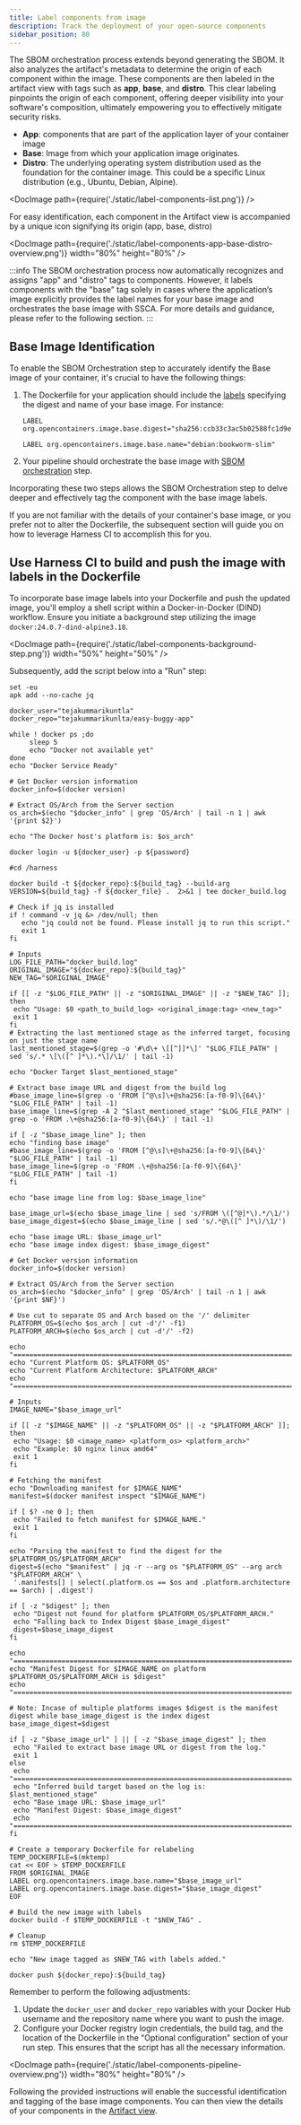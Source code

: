 ```yaml
---
title: Label components from image
description: Track the deployment of your open-source components
sidebar_position: 80
---
```


The SBOM orchestration process extends beyond generating the SBOM. It also analyzes the artifact's metadata to determine the origin of each component within the image. These components are then labeled in the artifact view with tags such as **app**, **base**, and **distro**. This clear labeling pinpoints the origin of each component, offering deeper visibility into your software's composition, ultimately empowering you to effectively mitigate security risks.

* **App**: components that are part of the application layer of your container image
* **Base**: Image from which your application image originates.
* **Distro**: The underlying operating system distribution used as the foundation for the container image. This could be a specific Linux distribution (e.g., Ubuntu, Debian, Alpine).

<DocImage path={require('./static/label-components-list.png')} />

For easy identification, each component in the Artifact view is accompanied by a unique icon signifying its origin (app, base, distro)

<DocImage path={require('./static/label-components-app-base-distro-overview.png')} width="80%" height="80%" />

:::info
The SBOM orchestration process now automatically recognizes and assigns "app" and "distro" tags to components. However, it labels components with the "base" tag solely in cases where the application’s image explicitly provides the label names for your base image and orchestrates the base image with SSCA. For more details and guidance, please refer to the following section.
:::



<!-- ![alt_text](images/image2.png "image_tooltip") -->



## Base Image Identification

To enable the SBOM Orchestration step to accurately identify the Base image of your container, it's crucial to have the following things:




1. The Dockerfile for your application should include the [labels](https://github.com/opencontainers/image-spec/blob/main/annotations.md) specifying the digest and name of your base image. For instance:

    ```
    LABEL org.opencontainers.image.base.digest="sha256:ccb33c3ac5b02588fc1d9e4fc09b952e433d0c54d8618d0ee1afadf1f3cf2455"

    LABEL org.opencontainers.image.base.name="debian:bookworm-slim"

    ```

2. Your pipeline should orchestrate the base image with [SBOM orchestration](./sbom/generate-sbom.md) step.

Incorporating these two steps allows the SBOM Orchestration step to delve deeper and effectively tag the component with the base image labels.

If you are not familiar with the details of your container's base image, or you prefer not to alter the Dockerfile, the subsequent section will guide you on how to leverage Harness CI to accomplish this for you.


## Use Harness CI to build and push the image with labels in the Dockerfile

To incorporate base image labels into your Dockerfile and push the updated image, you'll employ a shell script within a Docker-in-Docker (DIND) workflow. Ensure you initiate a background step utilizing the image `docker:24.0.7-dind-alpine3.18`.


<DocImage path={require('./static/label-components-background-step.png')} width="50%" height="50%" />



Subsequently, add the script below into a "Run" step:



```
set -eu
apk add --no-cache jq

docker_user="tejakummarikuntla"
docker_repo="tejakummarikunlta/easy-buggy-app"

while ! docker ps ;do
     sleep 5
     echo "Docker not available yet" 
done 
echo "Docker Service Ready"

# Get Docker version information
docker_info=$(docker version)

# Extract OS/Arch from the Server section
os_arch=$(echo "$docker_info" | grep 'OS/Arch' | tail -n 1 | awk '{print $2}')

echo "The Docker host's platform is: $os_arch"

docker login -u ${docker_user} -p ${password}

#cd /harness

docker build -t ${docker_repo}:${build_tag} --build-arg VERSION=${build_tag} -f ${docker_file} .  2>&1 | tee docker_build.log

# Check if jq is installed
if ! command -v jq &> /dev/null; then
   echo "jq could not be found. Please install jq to run this script."
   exit 1
fi

# Inputs
LOG_FILE_PATH="docker_build.log"
ORIGINAL_IMAGE="${docker_repo}:${build_tag}"
NEW_TAG="$ORIGINAL_IMAGE"

if [[ -z "$LOG_FILE_PATH" || -z "$ORIGINAL_IMAGE" || -z "$NEW_TAG" ]]; then
 echo "Usage: $0 <path_to_build_log> <original_image:tag> <new_tag>"
 exit 1
fi
# Extracting the last mentioned stage as the inferred target, focusing on just the stage name
last_mentioned_stage=$(grep -o '#\d\+ \[[^]]*\]' "$LOG_FILE_PATH" | sed 's/.* \[\([^ ]*\).*\]/\1/' | tail -1)

echo "Docker Target $last_mentioned_stage"

# Extract base image URL and digest from the build log
#base_image_line=$(grep -o 'FROM [^@\s]\+@sha256:[a-f0-9]\{64\}' "$LOG_FILE_PATH" | tail -1)
base_image_line=$(grep -A 2 "$last_mentioned_stage" "$LOG_FILE_PATH" | grep -o 'FROM .\+@sha256:[a-f0-9]\{64\}' | tail -1)

if [ -z "$base_image_line" ]; then
echo "finding base image"
#base_image_line=$(grep -o 'FROM [^@\s]\+@sha256:[a-f0-9]\{64\}' "$LOG_FILE_PATH" | tail -1)
base_image_line=$(grep -o 'FROM .\+@sha256:[a-f0-9]\{64\}' "$LOG_FILE_PATH" | tail -1)
fi

echo "base image line from log: $base_image_line"

base_image_url=$(echo $base_image_line | sed 's/FROM \([^@]*\).*/\1/')
base_image_digest=$(echo $base_image_line | sed 's/.*@\([^ ]*\)/\1/')

echo "base image URL: $base_image_url"
echo "base image index digest: $base_image_digest"

# Get Docker version information
docker_info=$(docker version)

# Extract OS/Arch from the Server section
os_arch=$(echo "$docker_info" | grep 'OS/Arch' | tail -n 1 | awk '{print $NF}')

# Use cut to separate OS and Arch based on the '/' delimiter
PLATFORM_OS=$(echo $os_arch | cut -d'/' -f1)
PLATFORM_ARCH=$(echo $os_arch | cut -d'/' -f2)

echo "==================================================================================="
echo "Current Platform OS: $PLATFORM_OS"
echo "Current Platform Architecture: $PLATFORM_ARCH"
echo "==================================================================================="

# Inputs
IMAGE_NAME="$base_image_url"

if [[ -z "$IMAGE_NAME" || -z "$PLATFORM_OS" || -z "$PLATFORM_ARCH" ]]; then
 echo "Usage: $0 <image_name> <platform_os> <platform_arch>"
 echo "Example: $0 nginx linux amd64"
 exit 1
fi

# Fetching the manifest
echo "Downloading manifest for $IMAGE_NAME"
manifest=$(docker manifest inspect "$IMAGE_NAME")

if [ $? -ne 0 ]; then
 echo "Failed to fetch manifest for $IMAGE_NAME."
 exit 1
fi

echo "Parsing the manifest to find the digest for the $PLATFORM_OS/$PLATFORM_ARCH"
digest=$(echo "$manifest" | jq -r --arg os "$PLATFORM_OS" --arg arch "$PLATFORM_ARCH" \
 '.manifests[] | select(.platform.os == $os and .platform.architecture == $arch) | .digest')

if [ -z "$digest" ]; then
 echo "Digest not found for platform $PLATFORM_OS/$PLATFORM_ARCH."
 echo "Falling back to Index Digest $base_image_digest"
 digest=$base_image_digest
fi

echo "==================================================================================="
echo "Manifest Digest for $IMAGE_NAME on platform $PLATFORM_OS/$PLATFORM_ARCH is $digest"
echo "==================================================================================="

# Note: Incase of multiple platforms images $digest is the manifest digest while base_image_digest is the index digest
base_image_digest=$digest

if [ -z "$base_image_url" ] || [ -z "$base_image_digest" ]; then
 echo "Failed to extract base image URL or digest from the log."
 exit 1
else
 echo "==================================================================================="
 echo "Inferred build target based on the log is: $last_mentioned_stage"
 echo "Base image URL: $base_image_url"
 echo "Manifest Digest: $base_image_digest"
 echo "==================================================================================="
fi

# Create a temporary Dockerfile for relabeling
TEMP_DOCKERFILE=$(mktemp)
cat << EOF > $TEMP_DOCKERFILE
FROM $ORIGINAL_IMAGE
LABEL org.opencontainers.image.base.name="$base_image_url"
LABEL org.opencontainers.image.base.digest="$base_image_digest"
EOF

# Build the new image with labels
docker build -f $TEMP_DOCKERFILE -t "$NEW_TAG" .

# Cleanup
rm $TEMP_DOCKERFILE

echo "New image tagged as $NEW_TAG with labels added."

docker push ${docker_repo}:${build_tag}

```



Remember to perform the following adjustments:



1. Update the `docker_user` and `docker_repo` variables with your Docker Hub username and the repository name where you want to push the image.
2. Configure your Docker registry login credentials, the build tag, and the location of the Dockerfile in the "Optional configuration" section of your run step. This ensures that the script has all the necessary information.

<DocImage path={require('./static/label-components-pipeline-overview.png')} width="80%" height="80%" />


Following the provided instructions will enable the successful identification and tagging of the base image components. You can then view the details of your components in the [Artifact view](./artifact-view.md).
